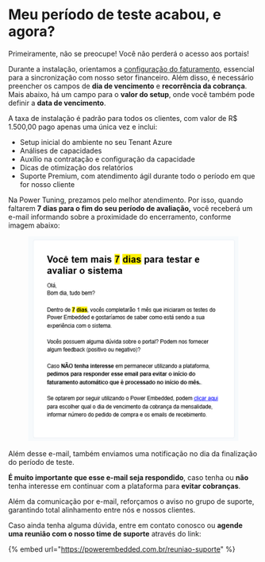 # Meu período de teste acabou, e agora?

Primeiramente, não se preocupe! Você não perderá o acesso aos portais!&#x20;

Durante a instalação, orientamos a [configuração do faturamento](../portal-de-administracao/faturamento/configurar-faturamento.md), essencial para a sincronização com nosso setor financeiro. Além disso, é necessário preencher os campos de **dia de vencimento** e **recorrência da cobrança**. Mais abaixo, há um campo para o **valor do setup**, onde você também pode definir a **data de vencimento**.

A taxa de instalação é padrão para todos os clientes, com valor de R$ 1.500,00 pago apenas uma única vez e inclui:

* Setup inicial do ambiente no seu Tenant Azure
* Análises de capacidades
* Auxílio na contratação e configuração da capacidade
* Dicas de otimização dos relatórios
* Suporte Premium, com atendimento ágil durante todo o período em que for nosso cliente



Na Power Tuning, prezamos pelo melhor atendimento. Por isso, quando faltarem **7 dias para o fim do seu período de avaliação,** você receberá um e-mail informando sobre a proximidade do encerramento, conforme imagem abaixo:

<div align="left"><figure><img src="../.gitbook/assets/7 dias trial.png" alt=""><figcaption></figcaption></figure></div>

Além desse e-mail, também enviamos uma notificação no dia da finalização do período de teste.

**É muito importante que esse e-mail seja respondido**, caso tenha ou **não** tenha interesse em continuar com a plataforma para **evitar cobranças**.

Além da comunicação por e-mail, reforçamos o aviso no grupo de suporte, garantindo total alinhamento entre nós e nossos clientes.



Caso ainda tenha alguma dúvida, entre em contato conosco ou **agende uma reunião com o nosso time de suporte** através do link:

{% embed url="https://powerembedded.com.br/reuniao-suporte" %}

